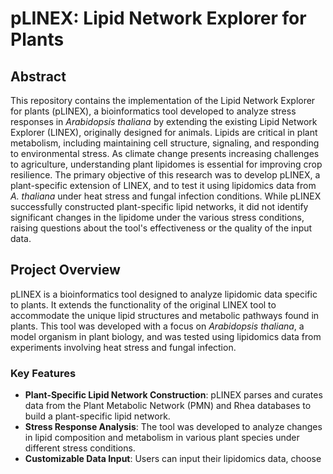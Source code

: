 # pLINEX: Lipid Network Explorer for Plants

## Abstract
This repository contains the implementation of the Lipid Network Explorer for plants (pLINEX), a bioinformatics tool developed to analyze stress responses in *Arabidopsis thaliana* by extending the existing Lipid Network Explorer (LINEX), originally designed for animals. Lipids are critical in plant metabolism, including maintaining cell structure, signaling, and responding to environmental stress. As climate change presents increasing challenges to agriculture, understanding plant lipidomes is essential for improving crop resilience. The primary objective of this research was to develop pLINEX, a plant-specific extension of LINEX, and to test it using lipidomics data from *A. thaliana* under heat stress and fungal infection conditions. While pLINEX successfully constructed plant-specific lipid networks, it did not identify significant changes in the lipidome under the various stress conditions, raising questions about the tool's effectiveness or the quality of the input data.

## Project Overview
pLINEX is a bioinformatics tool designed to analyze lipidomic data specific to plants. It extends the functionality of the original LINEX tool to accommodate the unique lipid structures and metabolic pathways found in plants. This tool was developed with a focus on *Arabidopsis thaliana*, a model organism in plant biology, and was tested using lipidomics data from experiments involving heat stress and fungal infection.

### Key Features
- **Plant-Specific Lipid Network Construction**: pLINEX parses and curates data from the Plant Metabolic Network (PMN) and Rhea databases to build a plant-specific lipid network.
- **Stress Response Analysis**: The tool was developed to analyze changes in lipid composition and metabolism in various plant species under different stress conditions.
- **Customizable Data Input**: Users can input their lipidomics data, choose


